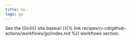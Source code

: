 ```yaml
---
title: Go
logo: go
---
```


See the [Go]({{ site.baseurl }}{% link recipes/ci-cd/github-actions/workflows/go/index.md %}) workflows section.
